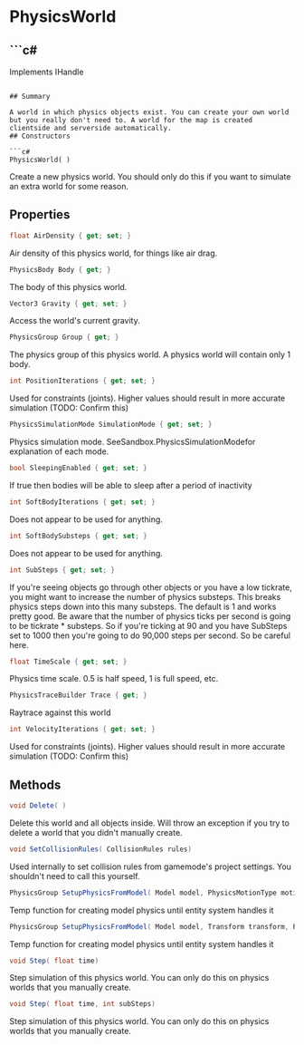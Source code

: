 # PhysicsWorld

## ```c#
Implements IHandle
```

## Summary

A world in which physics objects exist. You can create your own world but you really don't need to. A world for the map is created clientside and serverside automatically.
## Constructors

```c#
PhysicsWorld( ) 
```
Create a new physics world. You should only do this if you want to simulate an extra world for some reason.
## Properties

```c#
float AirDensity { get; set; } 
```
Air density of this physics world, for things like air drag.
```c#
PhysicsBody Body { get; } 
```
The body of this physics world.
```c#
Vector3 Gravity { get; set; } 
```
Access the world's current gravity.
```c#
PhysicsGroup Group { get; } 
```
The physics group of this physics world. A physics world will contain only 1 body.
```c#
int PositionIterations { get; set; } 
```
Used for constraints (joints). Higher values should result in more accurate simulation (TODO: Confirm this)
```c#
PhysicsSimulationMode SimulationMode { get; set; } 
```
Physics simulation mode. SeeSandbox.PhysicsSimulationModefor explanation of each mode.
```c#
bool SleepingEnabled { get; set; } 
```
If true then bodies will be able to sleep after a period of inactivity
```c#
int SoftBodyIterations { get; set; } 
```
Does not appear to be used for anything.
```c#
int SoftBodySubsteps { get; set; } 
```
Does not appear to be used for anything.
```c#
int SubSteps { get; set; } 
```
If you're seeing objects go through other objects or you have a low tickrate, you might want to increase the number of physics substeps.
This breaks physics steps down into this many substeps. The default is 1 and works pretty good.
Be aware that the number of physics ticks per second is going to be tickrate * substeps.
So if you're ticking at 90 and you have SubSteps set to 1000 then you're going to do 90,000 steps per second. So be careful here.
```c#
float TimeScale { get; set; } 
```
Physics time scale. 0.5 is half speed, 1 is full speed, etc.
```c#
PhysicsTraceBuilder Trace { get; } 
```
Raytrace against this world
```c#
int VelocityIterations { get; set; } 
```
Used for constraints (joints). Higher values should result in more accurate simulation (TODO: Confirm this)
## Methods

```c#
void Delete( ) 
```
Delete this world and all objects inside. Will throw an exception if you try to delete a world that you didn't manually create.
```c#
void SetCollisionRules( CollisionRules rules) 
```
Used internally to set collision rules from gamemode's project settings.
You shouldn't need to call this yourself.
```c#
PhysicsGroup SetupPhysicsFromModel( Model model, PhysicsMotionType motionType) 
```
Temp function for creating model physics until entity system handles it
```c#
PhysicsGroup SetupPhysicsFromModel( Model model, Transform transform, PhysicsMotionType motionType) 
```
Temp function for creating model physics until entity system handles it
```c#
void Step( float time) 
```
Step simulation of this physics world. You can only do this on physics worlds that you manually create.
```c#
void Step( float time, int subSteps) 
```
Step simulation of this physics world. You can only do this on physics worlds that you manually create.
